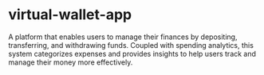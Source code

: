 # virtual-wallet-app
A platform that enables users to manage their finances by depositing, transferring, and withdrawing funds. Coupled with spending analytics, this system categorizes expenses and provides insights to help users track and manage their money more effectively.
